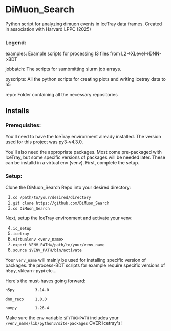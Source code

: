 # DiMuon_Search

Python script for analyzing dimuon events in IceTray data frames.
Created in association with Harvard LPPC (2025)

### Legend:

examples: Example scripts for processing I3 files from L2->XLevel->DNN->BDT

jobbatch: The scripts for sumbmitting slurm job arrays.

pyscripts: All the python scripts for creating plots and writing icetray data to h5

repo: Folder containing all the necessary repositories

## Installs

### Prerequisites:

You'll need to have the IceTray environment already installed.
The version used for this project was py3-v4.3.0.

You'll also need the appropriate packages. Most come pre-packaged with IceTray, but some
specific versions of packages will be needed later. These can be installd in a virtual env (venv).
First, complete the setup.

### Setup:

Clone the DiMuon_Search Repo into your desired directory:

1. `cd /path/to/your/desired/directory`
2. `git clone https://github.com/DiMuon_Search`
3. `cd DiMuon_Search`

Next, setup the IceTray environment and activate your venv:

4. `ic_setup`
5. `icetray`
6. `virtualenv <venv_name>`
7. `export VENV_PATH=/path/to/your/venv_name`
8. `source $VENV_PATH/bin/activate`

Your `venv_name` will mainly be used for installing specific version of packages. the process-BDT scripts for example
require specific versions of h5py, sklearn-pypi etc...

Here's the must-haves going forward:

`h5py         3.14.0`

`dnn_reco     1.0.0`

`numpy        1.26.4`

Make sure the env variable `$PYTHONPATH` includes your `/venv_name/lib/python3/site-packages` 
OVER Icetray's!



